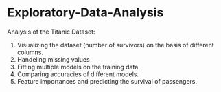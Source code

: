 # Exploratory-Data-Analysis

Analysis of the Titanic Dataset:
1. Visualizing the dataset (number of survivors) on the basis of different columns.
2. Handeling missing values
3. Fitting multiple models on the training data.
4. Comparing accuracies of different models.
5. Feature importances and predicting the survival of passengers.
